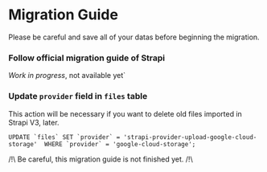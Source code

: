 # Migration Guide

Please be careful and save all of your datas before beginning the migration.

### Follow official migration guide of Strapi

_Work in progress_, not available yet`

### Update `provider` field in `files` table 

This action will be necessary if you want to delete old files imported in Strapi V3, later.

```mysql
UPDATE `files` SET `provider` = 'strapi-provider-upload-google-cloud-storage'  WHERE `provider` = 'google-cloud-storage';
```

/!\ Be careful, this migration guide is not finished yet. /!\

